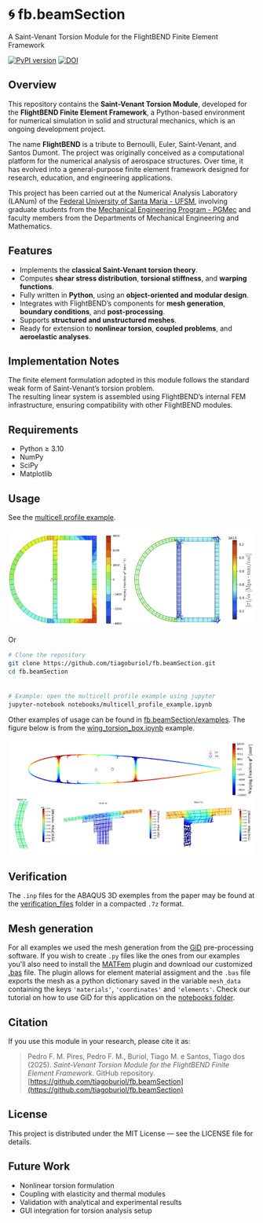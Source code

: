 # 🌀 fb.beamSection

A Saint-Venant Torsion Module for the FlightBEND Finite Element Framework

[![PyPI version](https://badge.fury.io/py/FlightBEND.svg)](https://pypi.org/project/FlightBEND/1.0.0/) 
[![DOI](https://zenodo.org/badge/DOI/10.5281/zenodo.17460543.svg)](https://doi.org/10.5281/zenodo.17460543) 


## Overview

This repository contains the **Saint-Venant Torsion Module**, developed for the **FlightBEND Finite Element Framework**, a Python-based environment for numerical simulation in solid and structural mechanics, which is an ongoing development project.

The name **FlightBEND** is a tribute to Bernoulli, Euler, Saint-Venant, and Santos Dumont. The project was originally conceived as a computational platform for the numerical analysis of aerospace structures. Over time, it has evolved into a general-purpose finite element framework designed for research, education, and engineering applications.

This project has been carried out at the Numerical Analysis Laboratory (LANum) of the [Federal University of Santa Maria - UFSM](https://www.ufsm.br/), involving graduate students from the [Mechanical Engineering Program - PGMec](https://www.ufsm.br/cursos/pos-graduacao/santa-maria/pgmec) and faculty members from the Departments of Mechanical Engineering and Mathematics.

## Features

- Implements the **classical Saint-Venant torsion theory**.  
- Computes **shear stress distribution**, **torsional stiffness**, and **warping functions**.  
- Fully written in **Python**, using an **object-oriented and modular design**.  
- Integrates with FlightBEND’s components for **mesh generation**, **boundary conditions**, and **post-processing**.  
- Supports **structured and unstructured meshes**.  
- Ready for extension to **nonlinear torsion**, **coupled problems**, and **aeroelastic analyses**.

## Implementation Notes

The finite element formulation adopted in this module follows the standard weak form of Saint-Venant’s torsion problem.  
The resulting linear system is assembled using FlightBEND’s internal FEM infrastructure, ensuring compatibility with other FlightBEND modules.

## Requirements

- Python ≥ 3.10  
- NumPy  
- SciPy  
- Matplotlib  

## Usage

See the [multicell profile example](https://github.com/tiagoburiol/fb.beamSection/blob/main/notebooks/multicell_profile_example.ipynb).

![Distribution of the warping function and Shear stress distribution](https://raw.githubusercontent.com/tiagoburiol/fb.beamSection/refs/heads/main/images/fig1_readme.png)

Or

```bash
# Clone the repository
git clone https://github.com/tiagoburiol/fb.beamSection.git
cd fb.beamSection


# Example: open the multicell profile example using jupyter
jupyter-notebook notebooks/multicell_profile_example.ipynb
```

Other examples of usage can be found in [fb.beamSection/examples](https://github.com/tiagoburiol/fb.beamSection/tree/main/examples). The figure below is from the [wing_torsion_box.ipynb](https://github.com/tiagoburiol/fb.beamSection/blob/main/examples/5_wing_torsion_box/wing_torsion_box.ipynb) example.

![Warping function](https://raw.githubusercontent.com/tiagoburiol/fb.beamSection/refs/heads/main/images/fig2_readme.png)

## Verification

The `.inp` files for the ABAQUS 3D exemples from the paper may be found at the [verification_files](https://github.com/tiagoburiol/fb.beamSection/blob/main/verification_files) folder in a compacted `.7z` format.

## Mesh generation

For all examples we used the mesh generation from the [GiD](https://www.gidsimulation.com/) pre-processing software. If you wish to create `.py` files like the ones from our examples you'll also need to install the [MATFem](https://www.gidsimulation.com/downloads/educational-finite-element-codes-matfem/) plugin and download our customized [.bas](https://github.com/tiagoburiol/fb.beamSection/blob/main/mesh_files) file. The plugin allows for element material assigment and the `.bas` file exports the mesh as a python dictionary saved in the variable `mesh_data` containing the keys `'materials'`, `'coordinates'` and `'elements'`.  Check our tutorial on how to use GiD for this application on the [notebooks folder](https://github.com/tiagoburiol/fb.beamSection/tree/main/notebooks).

## Citation

If you use this module in your research, please cite it as:

> Pedro F. M. Pires, Pedro F. M., Buriol, Tiago M. e Santos, Tiago dos (2025). *Saint-Venant Torsion Module for the FlightBEND Finite Element Framework*. GitHub repository.  
> [https://github.com/tiagoburiol/fb.beamSection](https://github.com/tiagoburiol/fb.beamSection)

## License

This project is distributed under the MIT License — see the LICENSE
 file for details.

## Future Work

- Nonlinear torsion formulation
- Coupling with elasticity and thermal modules
- Validation with analytical and experimental results
- GUI integration for torsion analysis setup
